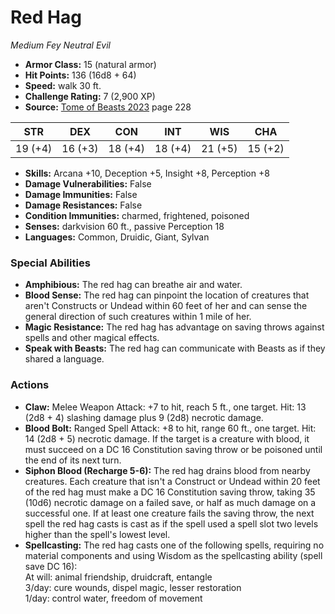 # Red Hag

*Medium* *Fey* *Neutral Evil*

- **Armor Class:** 15 (natural armor)
- **Hit Points:** 136 (16d8 + 64)
- **Speed:** walk 30 ft.
- **Challenge Rating:** 7 (2,900 XP)
- **Source:** [Tome of Beasts 2023](https://koboldpress.com/kpstore/product/tome-of-beasts-1-2023-edition/) page 228

| STR | DEX | CON | INT | WIS | CHA |
| --- | --- | --- | --- | --- | --- |
| 19 (+4) | 16 (+3) | 18 (+4) | 18 (+4) | 21 (+5) | 15 (+2) |

- **Skills:** Arcana +10, Deception +5, Insight +8, Perception +8
- **Damage Vulnerabilities:** False
- **Damage Immunities:** False
- **Damage Resistances:** False
- **Condition Immunities:** charmed, frightened, poisoned
- **Senses:** darkvision 60 ft., passive Perception 18
- **Languages:** Common, Druidic, Giant, Sylvan

### Special Abilities

- **Amphibious:** The red hag can breathe air and water.
- **Blood Sense:** The red hag can pinpoint the location of creatures that aren't Constructs or Undead within 60 feet of her and can sense the general direction of such creatures within 1 mile of her.
- **Magic Resistance:** The red hag has advantage on saving throws against spells and other magical effects.
- **Speak with Beasts:** The red hag can communicate with Beasts as if they shared a language.

### Actions

- **Claw:** Melee Weapon Attack: +7 to hit, reach 5 ft., one target. Hit: 13 (2d8 + 4) slashing damage plus 9 (2d8) necrotic damage.
- **Blood Bolt:** Ranged Spell Attack: +8 to hit, range 60 ft., one target. Hit: 14 (2d8 + 5) necrotic damage. If the target is a creature with blood, it must succeed on a DC 16 Constitution saving throw or be poisoned until the end of its next turn.
- **Siphon Blood (Recharge 5-6):** The red hag drains blood from nearby creatures. Each creature that isn't a Construct or Undead within 20 feet of the red hag must make a DC 16 Constitution saving throw, taking 35 (10d6) necrotic damage on a failed save, or half as much damage on a successful one. If at least one creature fails the saving throw, the next spell the red hag casts is cast as if the spell used a spell slot two levels higher than the spell's lowest level.
- **Spellcasting:** The red hag casts one of the following spells, requiring no material components and using Wisdom as the spellcasting ability (spell save DC 16):<br>At will: animal friendship, druidcraft, entangle<br>3/day: cure wounds, dispel magic, lesser restoration<br>1/day: control water, freedom of movement
